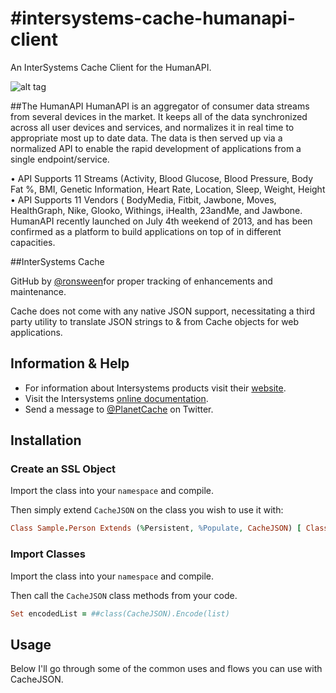 #intersystems-cache-humanapi-client
==================================

An InterSystems Cache Client for the HumanAPI.

![alt tag](https://raw.github.com/username/projectname/branch/path/to/img.png)


##The HumanAPI
HumanAPI is an aggregator of consumer data streams from several devices in the market.  It keeps all of the data synchronized across all user devices and services, and normalizes it in real time to appropriate most up to date data.  The data is then served up via a normalized API to enable the rapid development of applications from a single endpoint/service.

•	API Supports 11 Streams (Activity, Blood Glucose, Blood Pressure, Body Fat %, BMI, Genetic Information, Heart Rate, Location, Sleep, Weight, Height
•	API Supports 11 Vendors ( BodyMedia, Fitbit, Jawbone, Moves, HealthGraph, Nike, Glooko, Withings, iHealth, 23andMe, and Jawbone. 
HumanAPI recently launched on July 4th weekend of 2013, and has been confirmed as a platform to build applications on top of in different capacities.

##InterSystems Cache



GitHub by [@ronsween](http://twitter.com/#!/ronsween)for proper tracking of enhancements and maintenance.

Cache does not come with any native JSON support, necessitating a third party utility to translate JSON strings to & from Cache objects for web applications.

## Information & Help

* For information about Intersystems products visit their [website](http://www.intersystems.com).
* Visit the Intersystems [online documentation](http://docs.intersystems.com/).
* Send a message to [@PlanetCache](http://twitter.com/#!/PlanetCache) on Twitter.

## Installation

### Create an SSL Object

Import the class into your `namespace` and compile.

Then simply extend `CacheJSON` on the class you wish to use it with:

``` ruby
Class Sample.Person Extends (%Persistent, %Populate, CacheJSON) [ ClassType = persistent, Inheritance = right ]
````

### Import Classes

Import the class into your `namespace` and compile.

Then call the `CacheJSON` class methods from your code.

``` ruby
Set encodedList = ##class(CacheJSON).Encode(list)
````

## Usage

Below I'll go through some of the common uses and flows you can use with CacheJSON.

